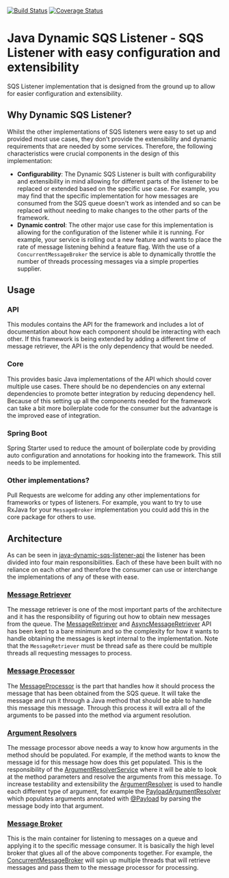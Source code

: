 [![Build Status](https://travis-ci.org/JaidenAshmore/java-dynamic-sqs-listener.png)](https://travis-ci.org/JaidenAshmore/java-dynamic-sqs-listener)
[![Coverage Status](https://coveralls.io/repos/github/JaidenAshmore/java-dynamic-sqs-listener/badge.svg?branch=master)](https://coveralls.io/github/JaidenAshmore/java-dynamic-sqs-listener?branch=master)

# Java Dynamic SQS Listener - SQS Listener with easy configuration and extensibility
SQS Listener implementation that is designed from the ground up to allow for easier configuration and extensibility.

## Why Dynamic SQS Listener?
Whilst the other implementations of SQS listeners were easy to set up and provided most use cases, they don't provide the extensibility and dynamic
requirements that are needed by some services. Therefore, the following characteristics
were crucial components in the design of this implementation:

- **Configurability**: The Dynamic SQS Listener is built with configurability and extensibility in mind allowing for different parts
of the listener to be replaced or extended based on the specific use case.  For example, you may find that the specific
implementation for how messages are consumed from the SQS queue doesn't work as intended and so can be replaced without
needing to make changes to the other parts of the framework.
- **Dynamic control**: The other major use case for this implementation is allowing for the configuration of the listener while it is running. For example,
your service is rolling out a new feature and wants to place the rate of message listening behind a feature flag. With the use of a
`ConcurrentMessageBroker` the service is able to dynamically throttle the number of threads processing messages via a
simple properties supplier.

## Usage

### API
This modules contains the API for the framework and includes a lot of documentation about how each component should be
interacting with each other.  If this framework is being extended by adding a different time of message retriever, the API
is the only dependency that would be needed.

### Core
This provides basic Java implementations of the API which should cover multiple use cases. There should be no dependencies
on any external dependencies to promote better integration by reducing dependency hell. Because of this setting up all
the components needed for the framework can take a bit more boilerplate code for the consumer but the advantage is
the improved ease of integration.

### Spring Boot
Spring Starter used to reduce the amount of boilerplate code by providing auto configuration and annotations for hooking
into the framework. This still needs to be implemented.

### Other implementations?
Pull Requests are welcome for adding any other implementations for frameworks or types of listeners. For example, you want to try to use RxJava for your
`MessageBroker` implementation you could add this in the core package for others to use.

## Architecture
As can be seen in [java-dynamic-sqs-listener-api](./java-dynamic-sqs-listener-api) the listener has been divided into
four main responsibilities. Each of these have been built with no reliance on each other and therefore the consumer
can use or interchange the implementations of any of these with ease.

### [Message Retriever](./java-dynamic-sqs-listener-api/src/main/java/com/jashmore/sqs/retriever)
The message retriever is one of the most important parts of the architecture and it has the responsibility of figuring
out how to obtain new messages from the queue. The [MessageRetriever](./java-dynamic-sqs-listener-api/src/main/java/com/jashmore/sqs/retriever/MessageRetriever.java)
and [AsyncMessageRetriever](./java-dynamic-sqs-listener-api/src/main/java/com/jashmore/sqs/retriever/AsyncMessageRetriever.java)
API has been kept to a bare minimum and so the complexity for how it wants to handle obtaining the messages is kept
internal to the implementation. Note that the `MessageRetriever` must be thread safe as there could be multiple threads
all requesting messages to process.

### [Message Processor](./java-dynamic-sqs-listener-api/src/main/java/com/jashmore/sqs/processor)
The [MessageProcessor](./java-dynamic-sqs-listener-api/src/main/java/com/jashmore/sqs/processor/MessageProcessor.java)
is the part that handles how it should process the message that has been obtained from the SQS queue. It will take the
message and run it through a Java method that should be able to handle this message this message. Through this process
it will extra all of the arguments to be passed into the method via argument resolution.

### [Argument Resolvers](./java-dynamic-sqs-listener-api/src/main/java/com/jashmore/sqs/argument)
The message processor above needs a way to know how arguments in the method should be populated. For example, if the
method wants to know the message id for this message how does this get populated. This is the responsibility of the
[ArgumentResolverService](./java-dynamic-sqs-listener-api/src/main/java/com/jashmore/sqs/argument/ArgumentResolverService.java)
where it will be able to look at the method parameters and resolve the arguments from this message.  To increase
testability and extensibility the [ArgumentResolver](./java-dynamic-sqs-listener-api/src/main/java/com/jashmore/sqs/argument/ArgumentResolver.java)
is used to handle each different type of argument, for example the
[PayloadArgumentResolver](./java-dynamic-sqs-listener-core/src/main/java/com/jashmore/sqs/argument/payload/PayloadArgumentResolver.java)
which populates arguments annotated with [@Payload](./java-dynamic-sqs-listener-core/src/main/java/com/jashmore/sqs/argument/payload/Payload.java)
by parsing the message body into that argument.

### [Message Broker](./java-dynamic-sqs-listener-api/src/main/java/com/jashmore/sqs/broker)
This is the main container for listening to messages on a queue and applying it to the specific message consumer. It is
basically the high level broker that glues all of the above components together. For example, the
[ConcurrentMessageBroker](./java-dynamic-sqs-listener-core/src/main/java/com/jashmore/sqs/broker/concurrent/ConcurrentMessageBroker.java)
will spin up multiple threads that will retrieve messages and pass them to the message processor for processing.
